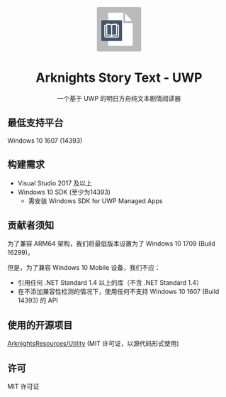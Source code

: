 <p align="center">
<img src="./assets/Icon.png" width="100px"/>
</p>

<div align="center">

# Arknights Story Text - UWP
一个基于 UWP 的明日方舟纯文本剧情阅读器

</div>

## 最低支持平台
Windows 10 1607 (14393)

## 构建需求
- Visual Studio 2017 及以上
- Windows 10 SDK (至少为14393)
    - 需安装 Windows SDK for UWP Managed Apps

## 贡献者须知
为了兼容 ARM64 架构，我们将最低版本设置为了 Windows 10 1709 (Build 16299)。

但是，为了兼容 Windows 10 Mobile 设备，我们不应：
- 引用任何 .NET Standard 1.4 以上的库（不含 .NET Standard 1.4）
- 在不添加兼容性检测的情况下，使用任何不支持 Windows 10 1607 (Build 14393) 的 API

## 使用的开源项目
[ArknightsResources/Utility](https://github.com/ArknightsResources/Utility) (MIT 许可证，以源代码形式使用)

## 许可
MIT 许可证